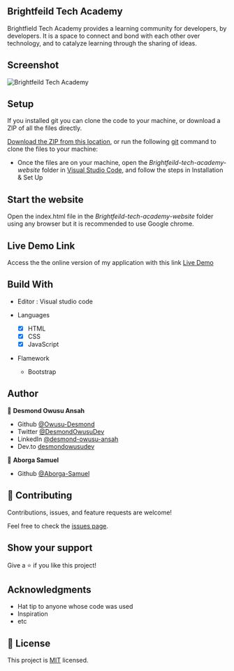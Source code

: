 ## Brightfeild Tech Academy

Brightfield Tech Academy provides a learning community for developers, by developers. It is a space to connect and bond with each other over technology, and to catalyze learning through the sharing of ideas.

## Screenshot 

![Brightfeild Tech Academy](https://user-images.githubusercontent.com/92303891/189715600-a72376dd-0b70-4ed5-a509-82086374a1b1.png)

## Setup

If you installed git you can clone the code to your machine, or download a ZIP of all the files directly.

[Download the ZIP from this location](https://github.com/Owusu-Desmond/Brightfeild-tech-academy-website/archive/refs/heads/main.zip), or run the following [git](https://git-scm.com/downloads) command to clone the files to your machine:

- Once the files are on your machine, open the _Brightfeild-tech-academy-website_ folder in [Visual Studio Code](https://code.visualstudio.com/), and follow the steps in Installation & Set Up

## Start the website

Open the index.html file in the _Brightfeild-tech-academy-website_ folder  using any browser but it is recommended to use Google chrome.

## Live Demo Link

Access the the online version of my application with this link
[Live Demo](https://nifty-murdock-24a3ea.netlify.app/)

## Build With

- Editor : Visual studio code

- Languages
  - [x] HTML
  - [x] CSS
  - [x] JavaScript

- Flamework
  - Bootstrap


## Author

👤 **Desmond Owusu Ansah**

- Github [@Owusu-Desmond](https://github.com/Owusu-Desmond)
- Twitter [@DesmondOwusuDev](https://twitter.com/DesmondOwusuDev)
- LinkedIn [@desmond-owusu-ansah](https://www.linkedin.com/in/desmond-owusu-ansah-09274a223/)
- Dev.to [desmondowusudev](https://dev.to/desmondowusudev)

👤 **Aborga Samuel**

- Github [@Aborga-Samuel](https://github.com/aborgasamuel)



## 🤝 Contributing

Contributions, issues, and feature requests are welcome!

Feel free to check the [issues page](https://github.com/Owusu-Desmond/Brightfeild-tech-academy-website/issues).

## Show your support

Give a ⭐️ if you like this project!

## Acknowledgments

- Hat tip to anyone whose code was used
- Inspiration
- etc

## 📝 License

This project is [MIT](./LICENSE) licensed.
